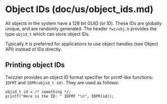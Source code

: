 Object IDs (doc/us/object_ids.md)
=================================

All objects in the system have a 128 bit GUID (or ID). These IDs are globally unique, and are
randomly generated. The header `twz/obj.h` provides the type `objid_t` which can store object IDs.

Typically it is preferred for applications to use object handles (see Object API) instead of IDs
directly.

## Printing object IDs

Twizzler provides an object ID format specifier for printf-like functions: `IDFMT` and `IDPR(objid_t id)`.
They are used as follows:
``` {.c}
objid_t id = /* something */;
printf("Here is the ID: " IDFMT "\n", IDPR(id));
```

